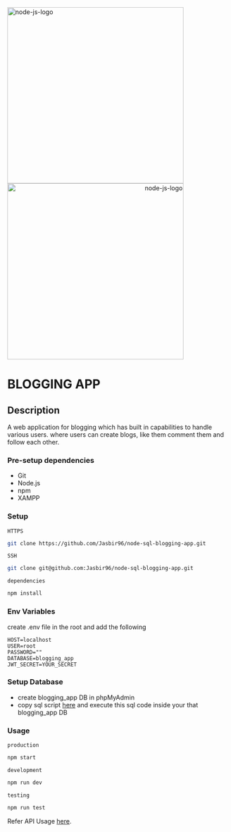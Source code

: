 <span align=left>
  <img src="https://cdn.freebiesupply.com/logos/thumbs/2x/nodejs-1-logo.png" alt="node-js-logo" height=400 width=400>
</span>
<span align=right>
  <img src="https://cdn.freebiesupply.com/logos/large/2x/mysql-logo-png-transparent.png" alt="node-js-logo" height=400 width=400>
</span>

# BLOGGING APP

## Description
A web application for blogging which has built in capabilities to handle various users. where users can create blogs, like them comment them and follow each other. 

### Pre-setup dependencies

- Git
- Node.js
- npm
- XAMPP 

### Setup

`HTTPS`

```bash
git clone https://github.com/Jasbir96/node-sql-blogging-app.git
```

`SSH`

```bash
git clone git@github.com:Jasbir96/node-sql-blogging-app.git
```

`dependencies`

```bash
npm install
```

### Env Variables
create .env file in the root and add the following
```
HOST=localhost
USER=root
PASSWORD=""
DATABASE=blogging_app
JWT_SECRET=YOUR_SECRET
```
### Setup Database
- create blogging_app DB in phpMyAdmin
- copy sql script [here](config/CREATE_DB.sql) and execute this sql code inside your that blogging_app DB

### Usage

`production`

```bash
npm start
```

`development`

```bash
npm run dev
```

`testing`

```bash
npm run test
```

Refer API Usage [here](api.md).